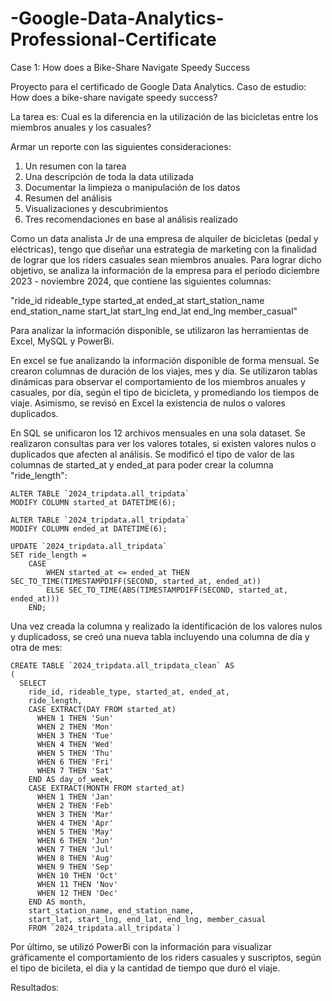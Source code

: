 # -Google-Data-Analytics-Professional-Certificate
Case 1: How does a Bike-Share Navigate Speedy Success

Proyecto para el certificado de Google Data Analytics. Caso de estudio: How does a bike-share navigate speedy success?

La tarea es: 
Cual es la diferencia en la utilización de las bicicletas entre los miembros anuales y los casuales?

Armar un reporte con las siguientes consideraciones:
1. Un resumen con la tarea
2. Una descripción de toda la data utilizada
3. Documentar la limpieza o manipulación de los datos
4. Resumen del análisis
5. Visualizaciones y descubrimientos
6. Tres recomendaciones en base al análisis realizado

Como un data analista Jr de una empresa de alquiler de bicicletas (pedal y eléctricas), tengo que diseñar una estrategia de marketing con la finalidad de lograr que los riders casuales sean miembros anuales.
Para lograr dicho objetivo, se analiza la información de la empresa para el período diciembre 2023 - noviembre 2024, que contiene las siguientes columnas:

"ride_id
rideable_type
started_at
ended_at
start_station_name
end_station_name
start_lat
start_lng
end_lat
end_lng
member_casual"

Para analizar la información disponible, se utilizaron las herramientas de Excel, MySQL y PowerBi. 

En excel se fue analizando la información disponible de forma mensual. Se crearon columnas de duración de los viajes, mes y día. Se utilizaron tablas dinámicas para observar el comportamiento de los miembros anuales y casuales, por día, según el tipo de bicicleta, y promediando los tiempos de viaje. Asimismo, se revisó en Excel la existencia de nulos o valores duplicados.

En SQL se unificaron los 12 archivos mensuales en una sola dataset. Se realizaron consultas para ver los valores totales, si existen valores nulos o duplicados que afecten al análisis. Se modificó el tipo de valor de las columnas de started_at y ended_at para poder crear la columna "ride_length":

```
ALTER TABLE `2024_tripdata.all_tripdata`
MODIFY COLUMN started_at DATETIME(6);
```

```
ALTER TABLE `2024_tripdata.all_tripdata`
MODIFY COLUMN ended_at DATETIME(6);
```

```
UPDATE `2024_tripdata.all_tripdata` 
SET ride_length =
    CASE
        WHEN started_at <= ended_at THEN SEC_TO_TIME(TIMESTAMPDIFF(SECOND, started_at, ended_at))
        ELSE SEC_TO_TIME(ABS(TIMESTAMPDIFF(SECOND, started_at, ended_at)))
    END;
```

Una vez creada la columna y realizado la identificación de los valores nulos y duplicadoss, se creó una nueva tabla incluyendo una columna de día y otra de mes:

```
CREATE TABLE `2024_tripdata.all_tripdata_clean` AS 
(
  SELECT 
    ride_id, rideable_type, started_at, ended_at, 
    ride_length,
    CASE EXTRACT(DAY FROM started_at) 
      WHEN 1 THEN 'Sun'
      WHEN 2 THEN 'Mon'
      WHEN 3 THEN 'Tue'
      WHEN 4 THEN 'Wed'
      WHEN 5 THEN 'Thu'
      WHEN 6 THEN 'Fri'
      WHEN 7 THEN 'Sat'    
    END AS day_of_week,
    CASE EXTRACT(MONTH FROM started_at)
      WHEN 1 THEN 'Jan'
      WHEN 2 THEN 'Feb'
      WHEN 3 THEN 'Mar'
      WHEN 4 THEN 'Apr'
      WHEN 5 THEN 'May'
      WHEN 6 THEN 'Jun'
      WHEN 7 THEN 'Jul'
      WHEN 8 THEN 'Aug'
      WHEN 9 THEN 'Sep'
      WHEN 10 THEN 'Oct'
      WHEN 11 THEN 'Nov'
      WHEN 12 THEN 'Dec'
    END AS month,
    start_station_name, end_station_name, 
    start_lat, start_lng, end_lat, end_lng, member_casual
    FROM `2024_tripdata.all_tripdata`)
```

Por último, se utilizó PowerBi con la información para visualizar gráficamente el comportamiento de los riders casuales y suscriptos, según el tipo de bicileta, el día y la cantidad de tiempo que duró el viaje.



Resultados:

